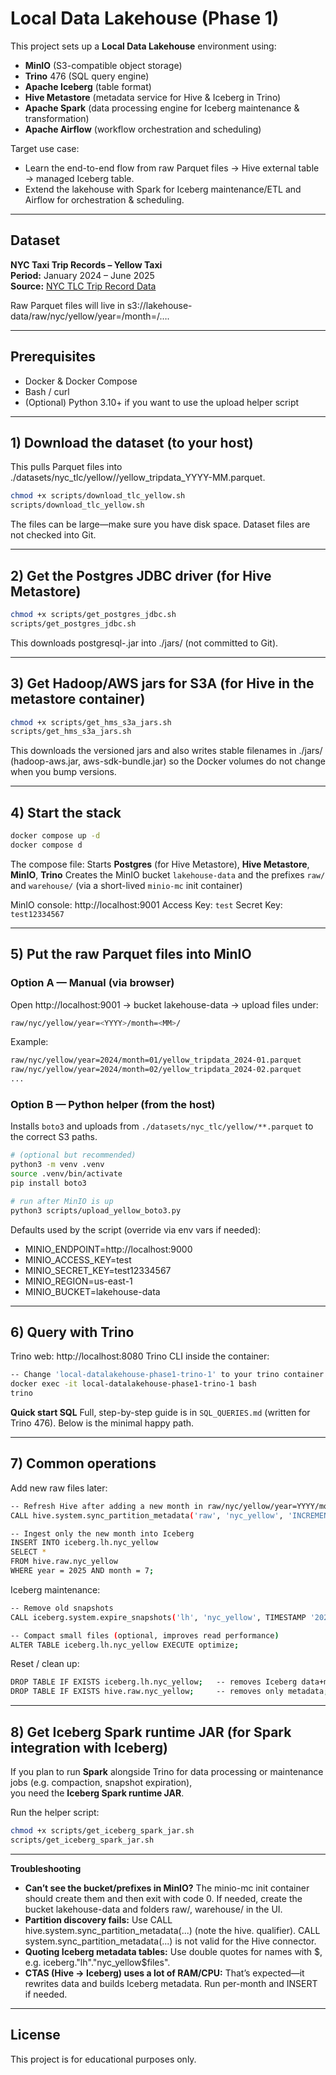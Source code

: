 # Local Data Lakehouse (Phase 1)

This project sets up a **Local Data Lakehouse** environment using:
- **MinIO** (S3-compatible object storage)
- **Trino** 476 (SQL query engine)
- **Apache Iceberg** (table format)
- **Hive Metastore** (metadata service for Hive & Iceberg in Trino)
- **Apache Spark** (data processing engine for Iceberg maintenance & transformation)
- **Apache Airflow** (workflow orchestration and scheduling)

Target use case:  
- Learn the end-to-end flow from raw Parquet files → Hive external table → managed Iceberg table.  
- Extend the lakehouse with Spark for Iceberg maintenance/ETL and Airflow for orchestration & scheduling.

---

## Dataset
**NYC Taxi Trip Records – Yellow Taxi**  
**Period:** January 2024 – June 2025  
**Source:** [NYC TLC Trip Record Data](https://www.nyc.gov/site/tlc/about/tlc-trip-record-data.page)

Raw Parquet files will live in s3://lakehouse-data/raw/nyc/yellow/year=<YYYY>/month=<MM>/….

---

## Prerequisites
- Docker & Docker Compose
- Bash / curl
- (Optional) Python 3.10+ if you want to use the upload helper script

---

## 1) Download the dataset (to your host)
This pulls Parquet files into ./datasets/nyc_tlc/yellow/<year>/yellow_tripdata_YYYY-MM.parquet.

```bash
chmod +x scripts/download_tlc_yellow.sh
scripts/download_tlc_yellow.sh
```

The files can be large—make sure you have disk space.
Dataset files are not checked into Git.

---

## 2) Get the Postgres JDBC driver (for Hive Metastore)
```bash
chmod +x scripts/get_postgres_jdbc.sh
scripts/get_postgres_jdbc.sh
```

This downloads postgresql-<version>.jar into ./jars/ (not committed to Git).

---

## 3) Get Hadoop/AWS jars for S3A (for Hive in the metastore container)
```bash
chmod +x scripts/get_hms_s3a_jars.sh
scripts/get_hms_s3a_jars.sh
```

This downloads the versioned jars and also writes stable filenames in ./jars/
(hadoop-aws.jar, aws-sdk-bundle.jar) so the Docker volumes do not change when you
bump versions.

---

## 4) Start the stack
```bash
docker compose up -d
docker compose d
```

The compose file:
Starts **Postgres** (for Hive Metastore), **Hive Metastore**, **MinIO**, **Trino**
Creates the MinIO bucket ```lakehouse-data``` and the prefixes ```raw/``` and ```warehouse/``` (via a short-lived ```minio-mc``` init container)

MinIO console: http://localhost:9001
Access Key: ```test```
Secret Key: ```test12334567```

---

## 5) Put the raw Parquet files into MinIO
### Option A — Manual (via browser)
Open http://localhost:9001 → bucket lakehouse-data → upload files under:
```bash
raw/nyc/yellow/year=<YYYY>/month=<MM>/
```

Example:
```bash
raw/nyc/yellow/year=2024/month=01/yellow_tripdata_2024-01.parquet
raw/nyc/yellow/year=2024/month=02/yellow_tripdata_2024-02.parquet
...
```

### Option B — Python helper (from the host)
Installs ```boto3``` and uploads from ```./datasets/nyc_tlc/yellow/**.parquet```
to the correct S3 paths.

```bash
# (optional but recommended)
python3 -m venv .venv
source .venv/bin/activate
pip install boto3

# run after MinIO is up
python3 scripts/upload_yellow_boto3.py
```

Defaults used by the script (override via env vars if needed):
- MINIO_ENDPOINT=http://localhost:9000
- MINIO_ACCESS_KEY=test
- MINIO_SECRET_KEY=test12334567
- MINIO_REGION=us-east-1
- MINIO_BUCKET=lakehouse-data

---

## 6) Query with Trino
Trino web: http://localhost:8080
Trino CLI inside the container:
```bash
-- Change 'local-datalakehouse-phase1-trino-1' to your trino container name or container id.
docker exec -it local-datalakehouse-phase1-trino-1 bash
trino
```

**Quick start SQL**
Full, step-by-step guide is in ```SQL_QUERIES.md``` (written for Trino 476).
Below is the minimal happy path.

---

## 7) Common operations
Add new raw files later:
```bash
-- Refresh Hive after adding a new month in raw/nyc/yellow/year=YYYY/month=MM/...
CALL hive.system.sync_partition_metadata('raw', 'nyc_yellow', 'INCREMENTAL');

-- Ingest only the new month into Iceberg
INSERT INTO iceberg.lh.nyc_yellow
SELECT *
FROM hive.raw.nyc_yellow
WHERE year = 2025 AND month = 7;
```

Iceberg maintenance:
```bash
-- Remove old snapshots
CALL iceberg.system.expire_snapshots('lh', 'nyc_yellow', TIMESTAMP '2025-08-15 00:00:00');

-- Compact small files (optional, improves read performance)
ALTER TABLE iceberg.lh.nyc_yellow EXECUTE optimize;
```

Reset / clean up:
```bash
DROP TABLE IF EXISTS iceberg.lh.nyc_yellow;   -- removes Iceberg data+metadata under warehouse
DROP TABLE IF EXISTS hive.raw.nyc_yellow;     -- removes only metadata; raw files remain
```

---

## 8) Get Iceberg Spark runtime JAR (for Spark integration with Iceberg)

If you plan to run **Spark** alongside Trino for data processing or maintenance jobs (e.g. compaction, snapshot expiration),  
you need the **Iceberg Spark runtime JAR**.

Run the helper script:

```bash
chmod +x scripts/get_iceberg_spark_jar.sh
scripts/get_iceberg_spark_jar.sh
```
---

**Troubleshooting**
- **Can’t see the bucket/prefixes in MinIO?**
The minio-mc init container should create them and then exit with code 0.
If needed, create the bucket lakehouse-data and folders raw/, warehouse/ in the UI.
- **Partition discovery fails:**
Use CALL hive.system.sync_partition_metadata(...) (note the hive. qualifier).
CALL system.sync_partition_metadata(...) is not valid for the Hive connector.
- **Quoting Iceberg metadata tables:**
Use double quotes for names with $, e.g. iceberg."lh"."nyc_yellow$files".
- **CTAS (Hive → Iceberg) uses a lot of RAM/CPU:**
That’s expected—it rewrites data and builds Iceberg metadata. Run per-month and INSERT if needed.

---

## License
This project is for educational purposes only.
